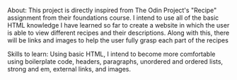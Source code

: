 About: This project is directly inspired from The Odin Project's 
"Recipe" assignment from their foundations course. I intend to use
all of the basic HTML knowledge I have learned so far to create
a website in which the user is able to view different recipes and
their descriptions. Along with this, there will be links and images
to help the user fully grasp each part of the recipes

Skills to learn: Using basic HTML, I intend to become more comfortable
using boilerplate code, headers, paragraphs, unordered and ordered lists,
strong and em, external links, and images.